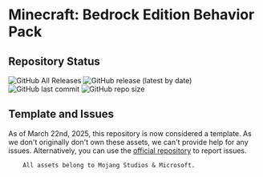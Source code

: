 # Minecraft: Bedrock Edition Behavior Pack

## Repository Status
![GitHub All Releases](https://img.shields.io/github/downloads/ZtechNetwork/MCBVanillaBehaviorPack/total?style=for-the-badge) ![GitHub release (latest by date)](https://img.shields.io/github/v/release/ZtechNetwork/MCBVanillaBehaviorPack?style=for-the-badge) ![GitHub last commit](https://img.shields.io/github/last-commit/ZtechNetwork/MCBVanillaBehaviorPack/master?style=for-the-badge) ![GitHub repo size](https://img.shields.io/github/repo-size/ZtechNetwork/MCBVanillaBehaviorPack?style=for-the-badge)

## Template and Issues
As of March 22nd, 2025, this repository is now considered a template. As we don't originally don't own these assets, we can't provide help for any issues. Alternatively, you can use the [official repository](https://github.com/Mojang/bedrock-samples/issues) to report issues.

```
    All assets belong to Mojang Studios & Microsoft.
```